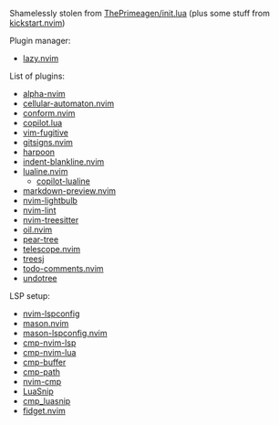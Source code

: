 Shamelessly stolen from [ThePrimeagen/init.lua](https://github.com/ThePrimeagen/init.lua)
(plus some stuff from [kickstart.nvim](https://github.com/nvim-lua/kickstart.nvim))

Plugin manager:
- [lazy.nvim](https://github.com/folke/lazy.nvim)

List of plugins:
- [alpha-nvim](https://github.com/goolord/alpha-nvim)
- [cellular-automaton.nvim](https://github.com/eandrju/cellular-automaton.nvim)
- [conform.nvim](https://github.com/stevearc/conform.nvim)
- [copilot.lua](https://github.com/zbirenbaum/copilot.lua)
- [vim-fugitive](https://github.com/tpope/vim-fugitive)
- [gitsigns.nvim](https://github.com/lewis6991/gitsigns.nvim)
- [harpoon](https://github.com/ThePrimeagen/harpoon/tree/harpoon2)
- [indent-blankline.nvim](https://github.com/lukas-reineke/indent-blankline.nvim)
- [lualine.nvim](https://github.com/nvim-lualine/lualine.nvim)
    - [copilot-lualine](https://github.com/AndreM222/copilot-lualine)
- [markdown-preview.nvim](https://github.com/iamcco/markdown-preview.nvim)
- [nvim-lightbulb](https://github.com/kosayoda/nvim-lightbulb)
- [nvim-lint](https://github.com/mfussenegger/nvim-lint)
- [nvim-treesitter](https://github.com/nvim-treesitter/nvim-treesitter)
- [oil.nvim](https://github.com/stevearc/oil.nvim)
- [pear-tree](https://github.com/tmsvg/pear-tree)
- [telescope.nvim](https://github.com/nvim-telescope/telescope.nvim)
- [treesj](https://github.com/Wansmer/treesj)
- [todo-comments.nvim](https://github.com/folke/todo-comments.nvim)
- [undotree](https://github.com/mbbill/undotree)

LSP setup:
- [nvim-lspconfig](https://github.com/neovim/nvim-lspconfig)
- [mason.nvim](https://github.com/williamboman/mason.nvim)
- [mason-lspconfig.nvim](https://github.com/williamboman/mason-lspconfig.nvim)
- [cmp-nvim-lsp](https://github.com/hrsh7th/cmp-nvim-lsp)
- [cmp-nvim-lua](https://github.com/hrsh7th/cmp-nvim-lua)
- [cmp-buffer](https://github.com/hrsh7th/cmp-buffer)
- [cmp-path](https://github.com/hrsh7th/cmp-path)
- [nvim-cmp](https://github.com/hrsh7th/nvim-cmp)
- [LuaSnip](https://github.com/L3MON4D3/LuaSnip)
- [cmp_luasnip](https://github.com/saadparwaiz1/cmp_luasnip)
- [fidget.nvim](https://github.com/j-hui/fidget.nvim)
